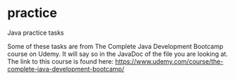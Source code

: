 # practice
Java practice tasks

Some of these tasks are from The Complete Java Development Bootcamp course on Udemy. It will say so in the JavaDoc of the file you are looking at. 
The link to this course is found here: https://www.udemy.com/course/the-complete-java-development-bootcamp/

